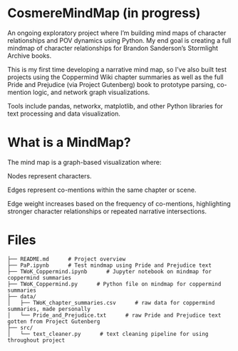 # CosmereMindMap (in progress)


An ongoing exploratory project where I’m building mind maps of character relationships and POV dynamics using Python. My end goal is creating a full mindmap of character relationships for Brandon Sanderson’s Stormlight Archive books. 

This is my first time developing a narrative mind map, so I’ve also built test projects using the Coppermind Wiki chapter summaries as well as the full Pride and Prejudice (via Project Gutenberg) book to prototype parsing, co-mention logic, and network graph visualizations.

Tools include pandas, networkx, matplotlib, and other Python libraries for text processing and data visualization.



# What is a MindMap?
The mind map is a graph-based visualization where:

Nodes represent characters.

Edges represent co-mentions within the same chapter or scene.

Edge weight increases based on the frequency of co-mentions, highlighting stronger character relationships or repeated narrative intersections.




# Files 
```
├── README.md      # Project overview
├── PaP.ipynb      # Test mindmap using Pride and Prejudice text
├── TWoK_Coppermind.ipynb      # Jupyter notebook on mindmap for coppermind summaries
├── TWoK_Coppermind.py      # Python file on mindmap for coppermind summaries
├── data/
│   ├── TWoK_chapter_summaries.csv      # raw data for coppermind summaries, made personally
│   └── Pride_and_Prejudice.txt      # raw Pride and Prejudice text gotten from Project Gutenberg
├── src/
│   └── text_cleaner.py      # text cleaning pipeline for using throughout project
```
